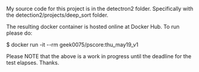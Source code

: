 My source code for this project is in the detectron2 folder. Specifically with the detection2/projects/deep_sort folder.

The resulting docker container is hosted online at Docker Hub. To run please do:

$ docker run -it --rm geek0075/pscore:thu_may19_v1

Please NOTE that the above is a work in progress until the deadline for the test elapses. Thanks.